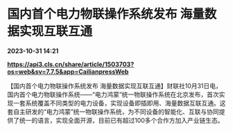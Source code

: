 # 国内首个电力物联操作系统发布 海量数据实现互联互通

**2023-10-31 14:21**

**https://api3.cls.cn/share/article/1503703?os=web&sv=7.7.5&app=CailianpressWeb**

【国内首个电力物联操作系统发布 海量数据实现互联互通】财联社10月31日电，国内首个电力物联操作系统——“电力鸿蒙”统一物联操作系统在北京发布，首次实现一套系统覆盖不同类型的电力设备，实现设备即插即用、海量数据互联互通。这套自主研发的“电力鸿蒙”统一物联操作系统，为不同设备的智能化、互联与协同提供了统一的语言，实现全面开源，目前已有超过100多个合作方加入产业链生态。